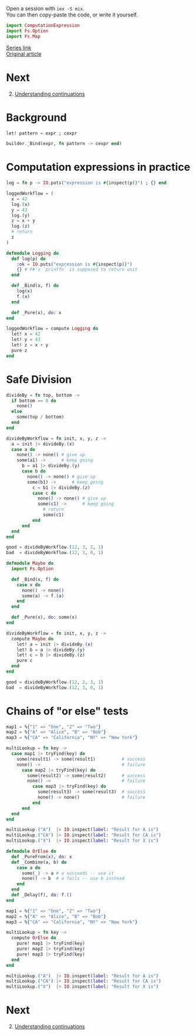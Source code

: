 Open a session with `iex -S mix`.  
You can then copy-paste the code, or write it yourself.

```elixir
import ComputationExpression
import Fs.Option
import Fs.Map
```

[Series link](README.md)  
[Original article](https://fsharpforfunandprofit.com/posts/computation-expressions-intro/)

# Next

2. [Understanding continuations](02-understanding-continuations.md)

# Background

```elixir
let! pattern = expr ; cexpr
```

```elixir
builder._Bind(expr, fn pattern -> cexpr end)
```
# Computation expressions in practice

```elixir
log = fn p -> IO.puts("expression is #{inspect(p)}") ; {} end

loggedWorkflow = (
  x = 42
  log.(x)
  y = 43
  log.(y)
  z = x + y
  log.(z)
  # return
  z
)
```

```elixir
defmodule Logging do
  def log(p) do
    :ok = IO.puts("expression is #{inspect(p)}")
    {} # F#'s `printfn` is supposed to return unit
  end

  def _Bind(x, f) do
    log(x)
    f.(x)
  end

  def _Pure(x), do: x
end
```

```elixir
loggedWorkflow = compute Logging do
  let! x = 42
  let! y = 43
  let! z = x + y
  pure z
end
```

# Safe Division

```elixir
divideBy = fn top, bottom ->
  if bottom == 0 do
    none()
  else
    some(top / bottom)
  end
end
```

```elixir
divideByWorkflow = fn init, x, y, z ->
  a = init |> divideBy.(x)
  case a do
    none() -> none() # give up
    some(a1) ->      # keep going
      b = a1 |> divideBy.(y)
      case b do
        none() -> none() # give up
        some(b1) ->      # keep going
          c = b1 |> divideBy.(z)
          case c do
            none() -> none() # give up
            some(c1) ->      # keep going
              # return
              some(c1)
          end
      end
  end
end
```

```elixir
good = divideByWorkflow.(12, 3, 2, 1)
bad  = divideByWorkflow.(12, 3, 0, 1)
```

```elixir
defmodule Maybe do
  import Fs.Option

  def _Bind(x, f) do
    case x do
      none() -> none()
      some(a) -> f.(a)
    end
  end

  def _Pure(x), do: some(x)
end
```

```elixir
divideByWorkflow = fn init, x, y, z ->
  compute Maybe do
    let! a = init |> divideBy.(x)
    let! b = a |> divideBy.(y)
    let! c = b |> divideBy.(z)
    pure c
  end
end
```

```elixir
good = divideByWorkflow.(12, 2, 3, 1)
bad  = divideByWorkflow.(12, 3, 0, 1)
```

# Chains of "or else" tests

```elixir
map1 = %{"1" => "One", "2" => "Two"}
map2 = %{"A" => "Alice", "B" => "Bob"}
map3 = %{"CA" => "California", "NY" => "New York"}

multiLookup = fn key ->
  case map1 |> tryFind(key) do
    some(result1) -> some(result1)          # success
    none() ->                               # failure
      case map2 |> tryFind(key) do
        some(result2) -> some(result2)      # success
        none() ->                           # failure
          case map3 |> tryFind(key) do
            some(result3) -> some(result3)  # success
            none() -> none()                # failure
          end
      end
  end
end
```

```elixir
multiLookup.("A")  |> IO.inspect(label: "Result for A is")
multiLookup.("CA") |> IO.inspect(label: "Result for CA is")
multiLookup.("X")  |> IO.inspect(label: "Result for X is")
```

```elixir
defmodule OrElse do
  def _PureFrom(x), do: x
  def _Combine(a, b) do
    case a do
      some(_) -> a # a succeeds -- use it
      none() -> b  # a fails -- use b instead
    end
  end
  def _Delay(f), do: f.()
end
```

```elixir
map1 = %{"1" => "One", "2" => "Two"}
map2 = %{"A" => "Alice", "B" => "Bob"}
map3 = %{"CA" => "California", "NY" => "New York"}

multiLookup = fn key ->
  compute OrElse do
    pure! map1 |> tryFind(key)
    pure! map2 |> tryFind(key)
    pure! map3 |> tryFind(key)
  end
end
```

```elixir
multiLookup.("A")  |> IO.inspect(label: "Result for A is")
multiLookup.("CA") |> IO.inspect(label: "Result for CA is")
multiLookup.("X")  |> IO.inspect(label: "Result for X is")
```

# Next

2. [Understanding continuations](02-understanding-continuations.md)
